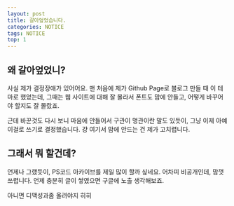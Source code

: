 ```yaml
---
layout: post
title: 갈아엎었습니다.
categories: NOTICE
tags: NOTICE
top: 1
---
```


## 왜 갈아엎었니?

사실 제가 결정장애가 있어어요. 맨 처음에 제가 Github Page로 블로그 만들 때 이 테마로 했었는데, 그때는 웹 사이트에 대해 잘 몰라서 폰트도 맘에 안들고, 어떻게 바꾸어야 할지도 잘 몰랐죠.

근데 바꾼것도 다시 보니 마음에 안들어서 구관이 명관이란 말도 있듯이, 그냥 이제 아예 이걸로 쓰기로 결정했습니다. 걍 여기서 맘에 안드는 건 제가 고치렵니다.

## 그래서 뭐 할건데?

언제나 그랬듯이, PS코드 아카이브를 제일 많이 할까 싶네요. 어차피 비공개인데, 맘껏 쓰렵니다. 언제 충분히 글이 쌓였으면 구글에 노출 생각해보죠.

아니면 디맥성과좀 올려야지 히히
